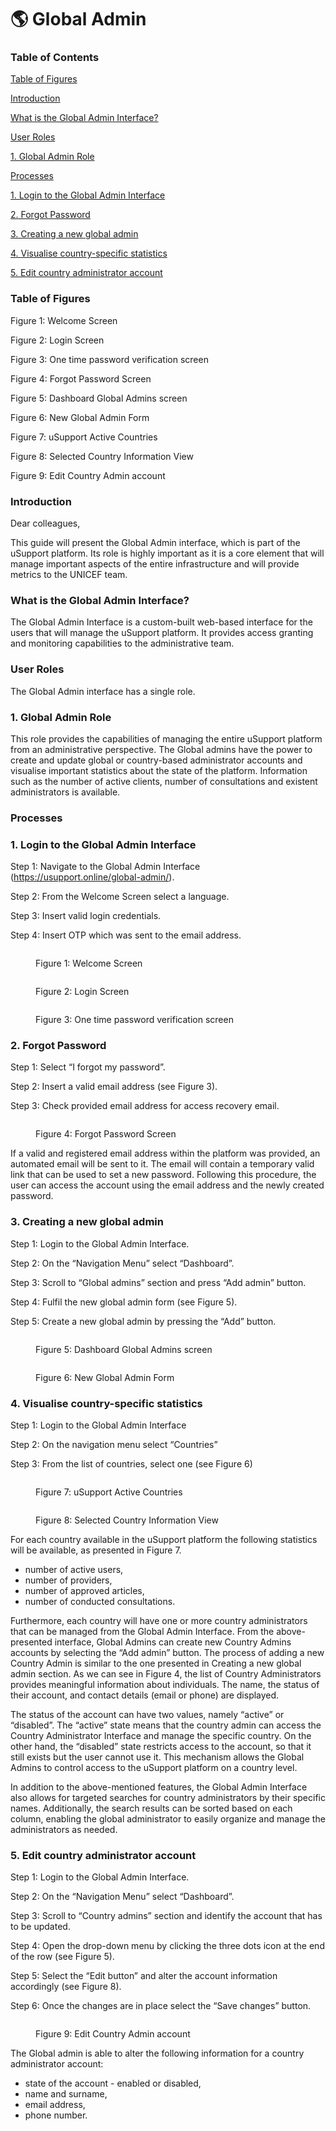 # 🌎 Global Admin

### Table of Contents

[Table of Figures](global-admin.md#table-of-figures)

[Introduction](global-admin.md#introduction)

[What is the Global Admin Interface?](global-admin.md#ole_link10)

[User Roles](global-admin.md#user-roles)

[1. Global Admin Role](global-admin.md#1.-global-admin-role)

[Processes](global-admin.md#processes)

[1. Login to the Global Admin Interface](global-admin.md#1.-login-to-the-global-admin-interface)

[2. Forgot Password](global-admin.md#2.-forgot-password)

[3. Creating a new global admin](global-admin.md#3.-creating-a-new-global-admin)

[4. Visualise country-specific statistics](global-admin.md#4.-visualise-country-specific-statistics)

[5. Edit country administrator account](global-admin.md#5.-edit-country-administrator-account)

### Table of Figures

Figure 1: Welcome Screen

Figure 2: Login Screen

Figure 3: One time password verification screen

Figure 4: Forgot Password Screen

Figure 5: Dashboard Global Admins screen

Figure 6: New Global Admin Form

Figure 7: uSupport Active Countries

Figure 8: Selected Country Information View

Figure 9: Edit Country Admin account

### Introduction

Dear colleagues,

This guide will present the Global Admin interface, which is part of the uSupport platform. Its role is highly important as it is a core element that will manage important aspects of the entire infrastructure and will provide metrics to the UNICEF team.

### What is the Global Admin Interface? <a href="#ole_link10" id="ole_link10"></a>

The Global Admin Interface is a custom-built web-based interface for the users that will manage the uSupport platform. It provides access granting and monitoring capabilities to the administrative team.

### User Roles

The Global Admin interface has a single role.

### 1. Global Admin Role

This role provides the capabilities of managing the entire uSupport platform from an administrative perspective. The Global admins have the power to create and update global or country-based administrator accounts and visualise important statistics about the state of the platform. Information such as the number of active clients, number of consultations and existent administrators is available.

### Processes

### 1. Login to the Global Admin Interface

Step 1: Navigate to the Global Admin Interface (https://usupport.online/global-admin/).

Step 2: From the Welcome Screen select a language.

Step 3: Insert valid login credentials.

Step 4: Insert OTP which was sent to the email address.

<figure><img src="../.gitbook/assets/image006 (1).png" alt=""><figcaption><p>Figure 1: Welcome Screen</p></figcaption></figure>

<figure><img src="../.gitbook/assets/image007 (1).png" alt=""><figcaption><p>Figure 2: Login Screen</p></figcaption></figure>

<figure><img src="../.gitbook/assets/image008 (1).png" alt=""><figcaption><p>Figure 3: One time password verification screen</p></figcaption></figure>

### 2. Forgot Password

Step 1: Select “I forgot my password”.

Step 2: Insert a valid email address (see Figure 3).

Step 3: Check provided email address for access recovery email.

<figure><img src="../.gitbook/assets/image009 (1).png" alt=""><figcaption><p>Figure 4: Forgot Password Screen</p></figcaption></figure>

If a valid and registered email address within the platform was provided, an automated email will be sent to it. The email will contain a temporary valid link that can be used to set a new password. Following this procedure, the user can access the account using the email address and the newly created password.

### 3. Creating a new global admin

Step 1: Login to the Global Admin Interface.

Step 2: On the “Navigation Menu” select “Dashboard”.

Step 3: Scroll to “Global admins” section and press “Add admin” button.

Step 4: Fulfil the new global admin form (see Figure 5).

Step 5: Create a new global admin by pressing the “Add” button.

<figure><img src="../.gitbook/assets/image010 (1).png" alt=""><figcaption><p>Figure 5: Dashboard Global Admins screen</p></figcaption></figure>

<figure><img src="../.gitbook/assets/image012 (2).png" alt=""><figcaption><p>Figure 6: New Global Admin Form</p></figcaption></figure>

### 4. Visualise country-specific statistics

Step 1: Login to the Global Admin Interface

Step 2: On the navigation menu select “Countries”

Step 3: From the list of countries, select one (see Figure 6)

<figure><img src="../.gitbook/assets/image014.png" alt=""><figcaption><p>Figure 7: uSupport Active Countries</p></figcaption></figure>

<figure><img src="../.gitbook/assets/image015 (1).png" alt=""><figcaption><p>Figure 8: Selected Country Information View</p></figcaption></figure>

For each country available in the uSupport platform the following statistics will be available, as presented in Figure 7.

- &#x20;number of active users,
- &#x20;number of providers,
- &#x20;number of approved articles,
- &#x20;number of conducted consultations.

Furthermore, each country will have one or more country administrators that can be managed from the Global Admin Interface. From the above-presented interface, Global Admins can create new Country Admins accounts by selecting the “Add admin” button. The process of adding a new Country Admin is similar to the one presented in Creating a new global admin section. As we can see in Figure 4, the list of Country Administrators provides meaningful information about individuals. The name, the status of their account, and contact details (email or phone) are displayed.

The status of the account can have two values, namely “active” or “disabled”. The “active” state means that the country admin can access the Country Administrator Interface and manage the specific country. On the other hand, the “disabled” state restricts access to the account, so that it still exists but the user cannot use it. This mechanism allows the Global Admins to control access to the uSupport platform on a country level.

In addition to the above-mentioned features, the Global Admin Interface also allows for targeted searches for country administrators by their specific names. Additionally, the search results can be sorted based on each column, enabling the global administrator to easily organize and manage the administrators as needed.

### 5. Edit country administrator account

Step 1: Login to the Global Admin Interface.

Step 2: On the “Navigation Menu” select “Dashboard”.

Step 3: Scroll to “Country admins” section and identify the account that has to be updated.

Step 4: Open the drop-down menu by clicking the three dots icon at the end of the row (see Figure 5).

Step 5: Select the “Edit button” and alter the account information accordingly (see Figure 8).

Step 6: Once the changes are in place select the “Save changes” button.

<figure><img src="../.gitbook/assets/image017.png" alt=""><figcaption><p>Figure 9: Edit Country Admin account</p></figcaption></figure>

The Global admin is able to alter the following information for a country administrator account:

- &#x20;state of the account - enabled or disabled,
- &#x20;name and surname,
- &#x20;email address,
- &#x20;phone number.

